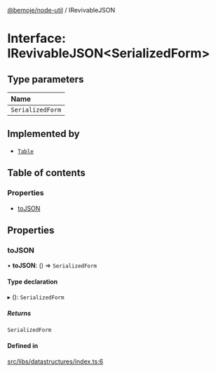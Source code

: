[@bemoje/node-util](../README.md) / IRevivableJSON

# Interface: IRevivableJSON<SerializedForm\>

## Type parameters

| Name |
| :------ |
| `SerializedForm` |

## Implemented by

- [`Table`](../classes/Table.md)

## Table of contents

### Properties

- [toJSON](IRevivableJSON.md#tojson)

## Properties

### toJSON

• **toJSON**: () => `SerializedForm`

#### Type declaration

▸ (): `SerializedForm`

##### Returns

`SerializedForm`

#### Defined in

[src/libs/datastructures/index.ts:6](https://github.com/bemoje/bemoje-node-util/blob/48d9471/src/libs/datastructures/index.ts#L6)
